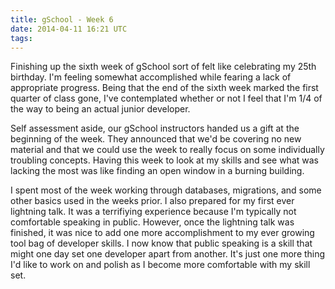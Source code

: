 ```yaml
---
title: gSchool - Week 6
date: 2014-04-11 16:21 UTC
tags:
---
```


Finishing up the sixth week of gSchool sort of felt like celebrating my 25th birthday. I'm feeling somewhat accomplished
while fearing a lack of appropriate progress. Being that the end of the sixth week marked the first quarter of class
gone, I've contemplated whether or not I feel that I'm 1/4 of the way to being an actual junior developer.

Self assessment aside, our gSchool instructors handed us a gift at the beginning of the week. They announced that we'd
be covering no new material and that we could use the week to really focus on some individually troubling concepts.
Having this week to look at my skills and see what was lacking the most was like finding an open window in a burning
building.

I spent most of the week working through databases, migrations, and some other basics used in the weeks prior. I also
prepared for my first ever lightning talk. It was a terrifiying experience because I'm typically not comfortable
speaking in public. However, once the lightning talk was finished, it was nice to add one more accomplishment to my
ever growing tool bag of developer skills. I now know that public speaking is a skill that might one day set one
developer apart from another. It's just one more thing I'd like to work on and polish as I become more comfortable with
my skill set.


